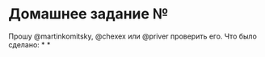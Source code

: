 # Домашнее задание №
Прошу  @martinkomitsky, @chexex или  @priver проверить его.
Что было сделано:
*
*